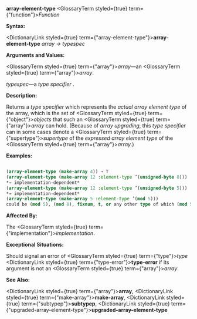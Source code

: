 **array-element-type** <GlossaryTerm styled={true} term={"function"}><i>Function</i></GlossaryTerm> 



**Syntax:** 



<DictionaryLink styled={true} term={"array-element-type"}><b>array-element-type</b></DictionaryLink> *array → typespec* 



**Arguments and Values:** 



<GlossaryTerm styled={true} term={"array"}><i>array</i></GlossaryTerm>—an <GlossaryTerm styled={true} term={"array"}><i>array</i></GlossaryTerm>. 



*typespec*—a *type specifier* . 



**Description:** 



Returns a *type specifier* which represents the *actual array element type* of the array, which is the set of <GlossaryTerm styled={true} term={"object"}><i>objects</i></GlossaryTerm> that such an <GlossaryTerm styled={true} term={"array"}><i>array</i></GlossaryTerm> can hold. (Because of *array upgrading*, this *type specifier* can in some cases denote a <GlossaryTerm styled={true} term={"supertype"}><i>supertype</i></GlossaryTerm> of the *expressed array element type* of the <GlossaryTerm styled={true} term={"array"}><i>array</i></GlossaryTerm>.) 







 



 



**Examples:**
```lisp

(array-element-type (make-array 4)) → T 
(array-element-type (make-array 12 :element-type ’(unsigned-byte 8))) 
*→ implementation-dependent* 
(array-element-type (make-array 12 :element-type ’(unsigned-byte 5))) 
*→ implementation-dependent* 
(array-element-type (make-array 5 :element-type ’(mod 5))) 
could be (mod 5), (mod 8), fixnum, t, or any other type of which (mod 5) is a *subtype*. 

```
**Affected By:** 



The <GlossaryTerm styled={true} term={"implementation"}><i>implementation</i></GlossaryTerm>. 



**Exceptional Situations:** 



Should signal an error of <GlossaryTerm styled={true} term={"type"}><i>type</i></GlossaryTerm> <DictionaryLink styled={true} term={"type-error"}><b>type-error</b></DictionaryLink> if its argument is not an <GlossaryTerm styled={true} term={"array"}><i>array</i></GlossaryTerm>. 



**See Also:** 



<DictionaryLink styled={true} term={"array"}><b>array</b></DictionaryLink>, <DictionaryLink styled={true} term={"make-array"}><b>make-array</b></DictionaryLink>, <DictionaryLink styled={true} term={"subtypep"}><b>subtypep</b></DictionaryLink>, <DictionaryLink styled={true} term={"upgraded-array-element-type"}><b>upgraded-array-element-type</b></DictionaryLink> 



